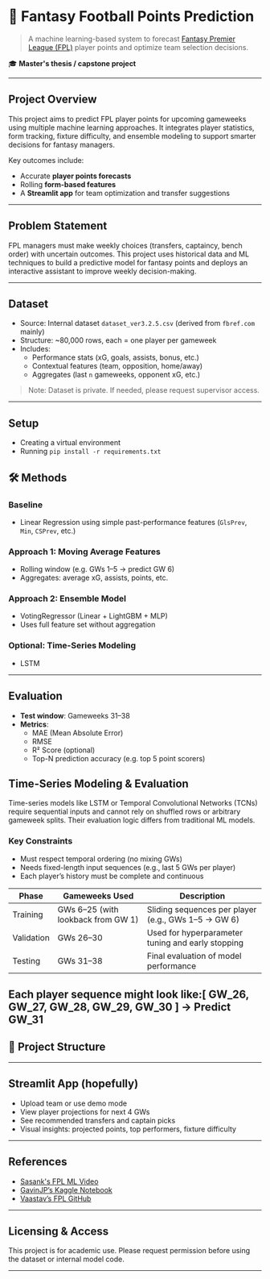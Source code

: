 # 🧠 Fantasy Football Points Prediction

> A machine learning-based system to forecast [Fantasy Premier League (FPL)](https://fantasy.premierleague.com/)
 player points and optimize team selection decisions.

🎓 **Master's thesis /  capstone project**

---

## Project Overview

This project aims to predict FPL player points for upcoming gameweeks using multiple machine learning approaches. It integrates player statistics, form tracking, fixture difficulty, and ensemble modeling to support smarter decisions for fantasy managers.

Key outcomes include:
- Accurate **player points forecasts**
- Rolling **form-based features**
- A **Streamlit app** for team optimization and transfer suggestions

---

## Problem Statement

FPL managers must make weekly choices (transfers, captaincy, bench order) with uncertain outcomes. This project uses historical data and ML techniques to build a predictive model for fantasy points and deploys an interactive assistant to improve weekly decision-making.

---

## Dataset

- Source: Internal dataset `dataset_ver3.2.5.csv` (derived from `fbref.com` mainly)
- Structure: ~80,000 rows, each = one player per gameweek
- Includes:
  - Performance stats (xG, goals, assists, bonus, etc.)
  - Contextual features (team, opposition, home/away)
  - Aggregates (last `n` gameweeks, opponent xG, etc.)

> Note: Dataset is private. If needed, please request supervisor access.

---
## Setup
   * Creating a virtual environment
   * Running `pip install -r requirements.txt`

## 🛠 Methods

### Baseline
- Linear Regression using simple past-performance features (`GlsPrev`, `Min`, `CSPrev`, etc.)

### Approach 1: Moving Average Features
- Rolling window (e.g. GWs 1–5 → predict GW 6)
- Aggregates: average xG, assists, points, etc.

### Approach 2: Ensemble Model
- VotingRegressor (Linear + LightGBM + MLP)
- Uses full feature set without aggregation

### Optional: Time-Series Modeling
- LSTM 

---

## Evaluation

- **Test window**: Gameweeks 31–38
- **Metrics**:
  - MAE (Mean Absolute Error)
  - RMSE
  - R² Score (optional)
  - Top-N prediction accuracy (e.g. top 5 point scorers)

## Time-Series Modeling & Evaluation 

Time-series models like LSTM or Temporal Convolutional Networks (TCNs) require sequential inputs and cannot rely on shuffled rows or arbitrary gameweek splits. Their evaluation logic differs from traditional ML models.

### Key Constraints

- Must respect temporal ordering (no mixing GWs)
- Needs fixed-length input sequences (e.g., last 5 GWs per player)
- Each player’s history must be complete and continuous


| Phase       | Gameweeks Used                  | Description                                   |
|------------|----------------------------------|-----------------------------------------------|
| Training    | GWs 6–25 (with lookback from GW 1) | Sliding sequences per player (e.g., GWs 1–5 → GW 6) |
| Validation  | GWs 26–30                        | Used for hyperparameter tuning and early stopping |
| Testing     | GWs 31–38                        | Final evaluation of model performance         |

Each player sequence might look like:[ GW_26, GW_27, GW_28, GW_29, GW_30 ] → Predict GW_31
---

## 🧱 Project Structure


---

## Streamlit App (hopefully)

- Upload team or use demo mode
- View player projections for next 4 GWs
- See recommended transfers and captain picks
- Visual insights: projected points, top performers, fixture difficulty

---

## References

- [Sasank's FPL ML Video](https://www.youtube.com/watch?v=wcOJbDAQ-JE)
- [GavinJP’s Kaggle Notebook](https://www.kaggle.com/code/gavinjpng/fpl-prediction-and-selection/notebook)
- [Vaastav’s FPL GitHub](https://github.com/vaastav/Fantasy-Premier-League)

---

## Licensing & Access

This project is for academic use. Please request permission before using the dataset or internal model code.

---


